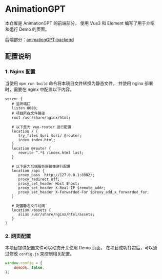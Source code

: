 # AnimationGPT

本仓库是 AnimationGPT 的前端部分，
使用 Vue3 和 Element 编写了用于介绍和运行 Demo 的页面。

后端部分：[animationGPT-backend](https://github.com/Fucloud233/animationGPT-backend)

## 配置说明

### 1. Nginx 配置

当使用 `npm run build` 命令将本项目文件转换为静态文件，
并使用 nginx 部署时，需要在 nginx 中配置以下内容。

```
server {
   # 监听端口
   listen 8080;
   # 项目所在文件路径
   root /usr/share/nginx/html;

   # 以下是为 vue-router 进行配置
   location / {
      try_files $uri $uri/ @router;
      index index.html;
   }
   location @router {
      rewrite ^.*$ /index.html last;
   }

   # 以下是为后端服务器镜像进行配置
   location /api {
      proxy_pass  http://127.0.0.1:8082/;
      proxy_redirect off;
      proxy_set_header Host $host;
      proxy_set_header X-Real-IP $remote_addr;
      proxy_set_header X-Forwarded-For $proxy_add_x_forwarded_for;
   }

   # 配置静态文件访问
   location /assets {
      alias /usr/share/nginx/html/assets;
   }
}

```

### 2. 网页配置

本项目提供配置文件可以动态开关使用 Demo 页面，
在项目成功打包后，可以通过修改 `config.js` 来控制相关配置。

```javascript
window.config = {
    demoOk: false,
};
```
